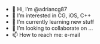 - 👋 Hi, I’m @adriancg87
- 👀 I’m interested in CG, iOS, C++
- 🌱 I’m currently learning new stuff
- 💞️ I’m looking to collaborate on ...
- 📫 How to reach me: e-mail

<!---
adriancg87/adriancg87 is a ✨ special ✨ repository because its `README.md` (this file) appears on your GitHub profile.
You can click the Preview link to take a look at your changes.
--->
